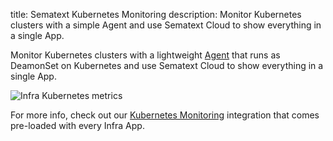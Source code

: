 title: Sematext Kubernetes Monitoring
description: Monitor Kubernetes clusters with a simple Agent and use Sematext Cloud to show everything in a single App.

Monitor Kubernetes clusters with a lightweight [Agent](/docs/agents/sematext-agent/) that runs as DeamonSet on Kubernetes and use Sematext Cloud to show everything in a single App.

![Infra Kubernetes metrics](/docs/images/monitoring/infra-kubernetes-metrics.gif)

For more info, check out our [Kubernetes Monitoring](/docs/integration/kubernetes/) integration that comes pre-loaded with every Infra App.